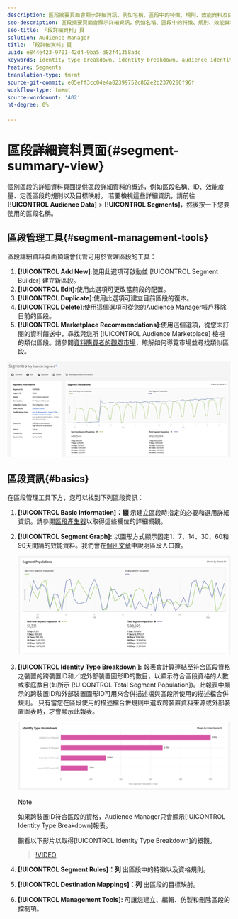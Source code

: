 ```yaml
---
description: 區段摘要頁面會顯示詳細資訊，例如名稱、區段中的特徵、規則、效能資料及目標對應資訊。
seo-description: 區段摘要頁面會顯示詳細資訊，例如名稱、區段中的特徵、規則、效能資料及目標對應資訊。
seo-title: 「段詳細資料」頁
solution: Audience Manager
title: 「段詳細資料」頁
uuid: e844e423-9701-42d4-9ba5-d82f41358adc
keywords: identity type breakdown, identity breakdown, audience identity reporting, cross-device, cross-device ID, device ID
feature: Segments
translation-type: tm+mt
source-git-commit: e05eff3cc04e4a82399752c862e2b2370286f96f
workflow-type: tm+mt
source-wordcount: '402'
ht-degree: 0%

---
```



# 區段詳細資料頁面{#segment-summary-view}

個別區段的詳細資料頁面提供區段詳細資料的概述，例如區段名稱、ID、效能度量、定義區段的規則以及目標映射。 若要檢視這些詳細資訊，請前往&#x200B;**[!UICONTROL Audience Data]** > **[!UICONTROL Segments]**，然後按一下您要使用的區段名稱。

## 區段管理工具{#segment-management-tools}

區段詳細資料頁面頂端會代管可用於管理區段的工具：

1. **[!UICONTROL Add New]**:使用此選項可啟動並 [!UICONTROL Segment Builder] 建立新區段。
2. **[!UICONTROL Edit]**:使用此選項可更改當前段的配置。
3. **[!UICONTROL Duplicate]**:使用此選項可建立目前區段的復本。
4. **[!UICONTROL Delete]**:使用這個選項可從您的Audience Manager帳戶移除目前的區段。
5. **[!UICONTROL Marketplace Recommendations]**:使用這個選項，從您未訂閱的資料饋送中，尋找與您所 [!UICONTROL Audience Marketplace] 檢視的類似區段。請參閱[資料購買者的觀眾市場](../audience-marketplace/marketplace-data-buyers/marketplace-data-buyers.md)，瞭解如何導覽市場並尋找類似區段。

![基本區段資訊](assets/basic-segment-information.png)

## 區段資訊{#basics}

在區段管理工具下方，您可以找到下列區段資訊：

1. **[!UICONTROL Basic Information]：顯** 示建立區段時指定的必要和選用詳細資訊。請參閱[區段產生器](segment-builder.md)以取得這些欄位的詳細概觀。
2. **[!UICONTROL Segment Graph]:** 以圖形方式顯示固定1、7、14、30、60和90天間隔的效能資料。我們會在[個別文章](../../features/segments/segment-builder-data.md)中說明區段人口數。

   ![區段圖](assets/segment-graph.png)

3. **[!UICONTROL Identity Type Breakdown ]:** 報表會計算連結至符合區段資格之裝置的跨裝置ID和／或外部裝置圖形ID的數目，以顯示符合區段資格的人數或家庭數目(如所示 [!UICONTROL Total Segment Population])。此報表中顯示的跨裝置ID和外部裝置圖形ID可用來合併描述檔與區段所使用的描述檔合併規則。 只有當您在區段使用的描述檔合併規則中選取跨裝置資料來源或外部裝置圖表時，才會顯示此報表。

   ![區段圖](assets/segment-type.png)

   >[!NOTE]
   >
   >如果跨裝置ID符合區段的資格，Audience Manager只會顯示[!UICONTROL Identity Type Breakdown]報表。

   觀看以下影片以取得[!UICONTROL Identity Type Breakdown]的概觀。
   >[!VIDEO](https://video.tv.adobe.com/v/27977/)

4. **[!UICONTROL Segment Rules]：列** 出區段中的特徵以及資格規則。
5. **[!UICONTROL Destination Mappings]：列** 出區段的目標映射。
6. **[!UICONTROL Management Tools]:** 可讓您建立、編輯、仿製和刪除區段的控制項。